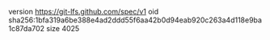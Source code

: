 version https://git-lfs.github.com/spec/v1
oid sha256:1bfa319a6be388e4ad2ddd55f6aa42b0d94eab920c263a4d118e9ba1c87da702
size 4025
